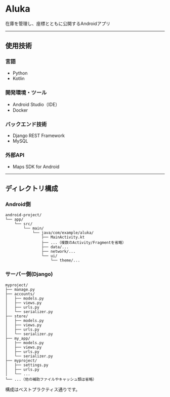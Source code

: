 # Aluka
在庫を管理し、座標とともに公開するAndroidアプリ
** **

## 使用技術

### 言語
- Python
- Kotlin

### 開発環境・ツール
- Android Studio（IDE）
- Docker

### バックエンド技術
- Django REST Framework
- MySQL

### 外部API
- Maps SDK for Android
** **

## ディレクトリ構成


### Android側
```
android-project/
└── app/
    └── src/
        └── main/
            └── java/com/example/aluka/
                ├── MainActivity.kt
                ├── ...（複数のActivity/Fragmentを省略）
                ├── data/...
                ├── network/...
                └── ui/
                    └── theme/...
```



### サーバー側(Django)
```
myproject/
├── manage.py
├── accounts/
│   ├── models.py
│   ├── views.py
│   ├── urls.py
│   └── serializer.py
├── store/
│   ├── models.py
│   ├── views.py
│   ├── urls.py
│   └── serializer.py
├── my_app/
│   ├── models.py
│   ├── views.py
│   ├── urls.py
│   └── serializer.py
├── myproject/
│   ├── settings.py
│   ├── urls.py
│   └── ...
└── ...（他の補助ファイルやキャッシュ類は省略）
```
構成はベストプラクティス通りです。
